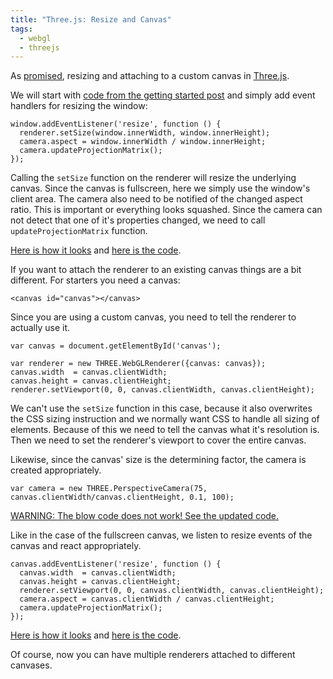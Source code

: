 ```yaml
---
title: "Three.js: Resize and Canvas"
tags:
  - webgl
  - threejs
---
```


As [promised][1], resizing and attaching to a custom canvas in [Three.js][2]. 

We will start with [code from the getting started post][3] and simply add 
event handlers for resizing the window:

    window.addEventListener('resize', function () {
      renderer.setSize(window.innerWidth, window.innerHeight);
      camera.aspect = window.innerWidth / window.innerHeight;
      camera.updateProjectionMatrix();
    });

Calling the `setSize` function on the renderer will resize the underlying canvas.
Since the canvas is fullscreen, here we simply use the window's client area. 
The camera also need to be notified of the changed aspect ratio. This is 
important or everything looks squashed. Since the camera can not detect that 
one of it's properties changed, we need to call `updateProjectionMatrix` 
function.

[Here is how it looks][4] and [here is the code][5].

<!--more-->

If you want to attach the renderer to an existing canvas things are a bit 
different. For starters you need a canvas: 

    <canvas id="canvas"></canvas>
    
Since you are using a custom canvas, you need to tell the renderer to actually 
use it.    
        
    var canvas = document.getElementById('canvas'); 
    
    var renderer = new THREE.WebGLRenderer({canvas: canvas});
    canvas.width  = canvas.clientWidth;
    canvas.height = canvas.clientHeight;
    renderer.setViewport(0, 0, canvas.clientWidth, canvas.clientHeight);
    
We can't use the `setSize` function in this case, because it also overwrites
the CSS sizing instruction and we normally want CSS to handle all sizing of 
elements. Because of this we need to tell the canvas what it's resolution is. 
Then we need to set the renderer's viewport to cover the entire canvas.

Likewise, since the canvas' size is the determining factor, the camera is 
created appropriately.

    var camera = new THREE.PerspectiveCamera(75, canvas.clientWidth/canvas.clientHeight, 0.1, 100);
    
[WARNING: The blow code does not work! See the updated code.][99]
    
Like in the case of the fullscreen canvas, we listen to resize events of the 
canvas and react appropriately.

    canvas.addEventListener('resize', function () {
      canvas.width  = canvas.clientWidth;
      canvas.height = canvas.clientHeight;
      renderer.setViewport(0, 0, canvas.clientWidth, canvas.clientHeight);
      camera.aspect = canvas.clientWidth / canvas.clientHeight;
      camera.updateProjectionMatrix();
    });

[Here is how it looks][6] and [here is the code][7].    
    
Of course, now you can have multiple renderers attached to different canvases. 

[1]: /2015/04/12/getting-started-with-three-js.html
[2]: http://threejs.org/
[3]: https://github.com/rioki/three.rioki.org/blob/master/first.html
[4]: http://three.rioki.org/resize-window.html
[5]: https://github.com/rioki/three.rioki.org/blob/master/resize-window.html
[6]: http://three.rioki.org/resize-canvas.html
[7]: https://github.com/rioki/three.rioki.org/blob/master/resize-canvas.html
[99]: /2015/08/18/resize-canvas-update.html